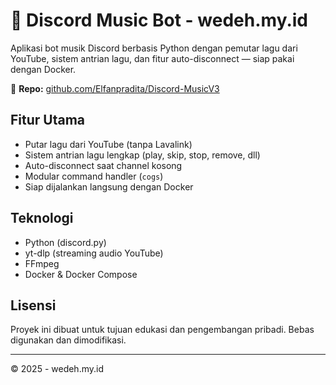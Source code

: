 # 🎵 Discord Music Bot - wedeh.my.id

Aplikasi bot musik Discord berbasis Python dengan pemutar lagu dari YouTube, sistem antrian lagu, dan fitur auto-disconnect — siap pakai dengan Docker.

🔗 **Repo:** [github.com/Elfanpradita/Discord-MusicV3](https://github.com/Elfanpradita/Discord-MusicV3)

## Fitur Utama
- Putar lagu dari YouTube (tanpa Lavalink)
- Sistem antrian lagu lengkap (play, skip, stop, remove, dll)
- Auto-disconnect saat channel kosong
- Modular command handler (`cogs`)
- Siap dijalankan langsung dengan Docker

## Teknologi
- Python (discord.py)
- yt-dlp (streaming audio YouTube)
- FFmpeg
- Docker & Docker Compose

## Lisensi
Proyek ini dibuat untuk tujuan edukasi dan pengembangan pribadi. Bebas digunakan dan dimodifikasi.

---

© 2025 - wedeh.my.id
